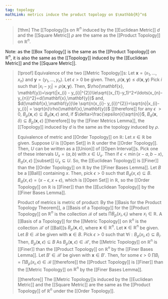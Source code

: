 ```yaml
---
tag: topology
mathLink: metrics induce the product topology on $\mathbb{R}^n$
---
```

> [!thm]
> The [[Topology]]s on $\mathbb{R}^n$ induced by the [[Euclidean Metric]] $d$ and the [[Square Metric]] $\rho$ are the same as the [[Product Topology]] on $\mathbb{R}^n$.

Note: as the [[Box Topology]] is the same as the [[Product Topology]] on $\mathbb{R}^n$, it is also the same as the [[Topology]] induced by the [[Euclidean Metric]] and the [[Square Metric]].

> [!proof]
> Equivalence of the two [[Metric Topology]]s:
> Let $\mathbf{x} = (x_1, \ldots, x_n)$ and $\mathbf{y} = (y_1, \ldots, y_n)$. Let $\epsilon > 0$ be given. Then, 
> $\rho(\mathbf{x},\mathbf{y})\le d(\mathbf{x}, \mathbf{y})$
> Pick $i$ such that $|x_{i}- y_{i}|=\rho(\mathbf{x},\mathbf{y})$. Then, 
> $\rho(\mathbf{x}, \mathbf{y})=\sqrt{|x_{i} - y_{i}|^{2}}\le\sqrt{(x_{1}-y_1)^2+\ldots(x_{n}-y_{n})^2}=d(\mathbf{x},\mathbf{y})$
> and,
> $d(\mathbf{x},\mathbf{y})\le \sqrt{n(x_{i}- y_{i})^{2}}=\sqrt{n}|x_{i}- y_{i}| = \sqrt{n}\rho(\mathbf{x},\mathbf{y})$
> [[therefore]] for any $\epsilon$ $>0$, 
> $B_{\rho}(\mathbf{x},\epsilon)\subseteq B_{d}(\mathbf{x},\epsilon)$
> and, if $\delta>\frac{\epsilon}{\sqrt{n}}$,
> $B_{d}(\mathbf{x},\delta)\subseteq B_{\rho}(\mathbf{x},\epsilon)$
> [[therefore]] by the [[Finer Metrics Lemma]], the [[Topology]] induced by $d$ is the same as the topology induced by $\rho$. 
> 
> Equivalence of metric and [[Order Topology]] on $\mathbb{R}$:
> Let $x\in \mathbb{R}$ be given. Suppose $U$ is [[Open Set]] in $\mathbb{R}$ under the [[Order Topology]]. Then, $U$ can be written as a [[Union]] of [[Open Interval]]s. Pick one of these intervals $U_{x}=(a,b)$ with $x\in U_x$. Then if $\epsilon<\min(x-a,b-x)$, $B_d(x,\epsilon)$ [[subset]] $U_{x} \subseteq U$. So, the [[Euclidean Topology]] is [[Finer]] than the [[Order Topology]] on $\mathbb{R}$ by the [[Finer Bases Lemma]]. 
> Let $B$ be a [[Ball]] containing $x$. Then, pick $\epsilon>0$ such that $B_{d}(x,\epsilon)\subseteq B$. $B_d(x,\epsilon)=(x-\epsilon,x+\epsilon)$, which is [[Open Set]] in $\mathbb{R}$, so the [[Order Topology]] on $\mathbb{R}$ is [[Finer]] than the [[Euclidean Topology]] by the [[Finer Bases Lemma]]. 
> 
> Product of metrics is metric of product:
> By the [[Basis for the Product Topology Theorem]], a [[Basis of a Topology]] for the [[Product Topology]] on $\mathbb{R}^n$ is the collection $\mathcal{B}$ of sets $\prod B_\rho(x_{i},\epsilon_{i})$ where $x_{i}\in \mathbb{R}$. A [[Basis of a Topology]] for the [[Metric Topology]] on $\mathbb{R}^n$ is the collection $\mathcal{B}'$ of [[Ball]]s $B_{\rho}(\mathbf{x},\epsilon)$, where $\mathbf{x}\in \mathbb{R}^n$. Let $\mathbf{x}\in \mathbb{R}^n$ be given. Let $B\in \mathcal{B}$ be given with $\mathbf{x}\in B$. Pick $\epsilon>0$ such that $\forall i : B_{\rho}(x_{i},\epsilon)\subseteq B_i$. Then, 
> $B_{\rho}(\mathbf{x},\epsilon)\subseteq B$
> As $B_{\rho}(\mathbf{x},\epsilon)\in \mathcal{B}'$, the [[Metric Topology]] on $\mathbb{R}^n$ is [[Finer]] than the [[Product Topology]] on $\mathbb{R}^n$ by the [[Finer Bases Lemma]].
> Let $B'\in \mathcal{B}'$ be given with $\mathbf{x}\in B'$. Then, for some $\epsilon > 0$
> $\prod B_{i}=\prod B_{\rho}(x_i,\epsilon)\in \mathcal{B}$
> [[therefore]] the [[Product Topology]] is [[Finer]] than the [[Metric Topology]] on $\mathbb{R}^n$ by the [[Finer Bases Lemma]].
> 
> [[therefore]] The [[Metric Topology]]s induced by the [[Euclidean Metric]] and the [[Square Metric]] are the same as the [[Product Topology]] of $\mathbb{R}^n$ under the [[Order Topology]].
